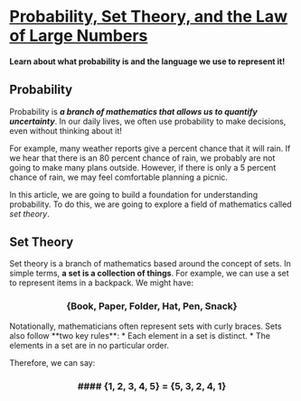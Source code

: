 # [Probability, Set Theory, and the Law of Large Numbers](https://www.codecademy.com/courses/probability-mssp/articles/probability-set-theory-and-the-law-of-large-numbers)

#### Learn about what probability is and the language we use to represent it!

## Probability

Probability is ***a branch of mathematics that allows us to quantify uncertainty***. 
In our daily lives, we often use probability to make decisions, even without thinking about it!

For example, many weather reports give a percent chance that it will rain. 
If we hear that there is an 80 percent chance of rain, we probably are not going to make many plans outside. 
However, if there is only a 5 percent chance of rain, we may feel comfortable planning a picnic.

In this article, we are going to build a foundation for understanding probability. 
To do this, we are going to explore a field of mathematics called *set theory*.

## Set Theory

Set theory is a branch of mathematics based around the concept of sets. 
In simple terms, **a set is a collection of things**. 
For example, we can use a set to represent items in a backpack. 
We might have:
<h3 align="center">
{Book, Paper, Folder, Hat, Pen, Snack}
</h3>
Notationally, mathematicians often represent sets with curly braces. 
Sets also follow **two key rules**:
* Each element in a set is distinct.
* The elements in a set are in no particular order.

Therefore, we can say:
<h3 align="center">
#### {1, 2, 3, 4, 5} = {5, 3, 2, 4, 1}
</h3>








